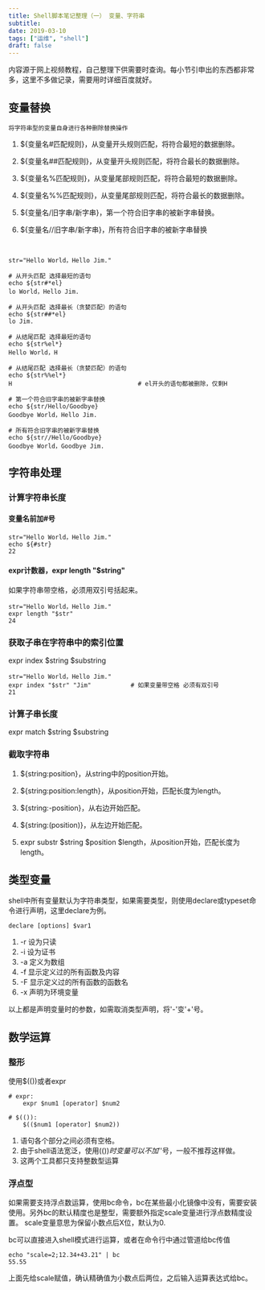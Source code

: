 ```yaml
---
title: Shell脚本笔记整理（一） 变量、字符串
subtitle: 
date: 2019-03-10
tags: ["运维", "shell"]
draft: false
---
```


内容源于网上视频教程，自己整理下供需要时查询。每小节引申出的东西都非常多，这里不多做记录，需要用时详细百度就好。

<!--more-->

## 变量替换
```
将字符串型的变量自身进行各种删除替换操作
```

1. ${变量名#匹配规则}，从变量开头规则匹配，将符合最短的数据删除。

2. ${变量名##匹配规则}，从变量开头规则匹配，将符合最长的数据删除。
    
3. ${变量名%匹配规则}，从变量尾部规则匹配，将符合最短的数据删除。

4. ${变量名%%匹配规则}，从变量尾部规则匹配，将符合最长的数据删除。
    
5. ${变量名/旧字串/新字串}，第一个符合旧字串的被新字串替换。
    
6. ${变量名//旧字串/新字串}，所有符合旧字串的被新字串替换

    

```shell


str="Hello World，Hello Jim."

# 从开头匹配 选择最短的语句
echo ${str#*el}
lo World，Hello Jim.

# 从开头匹配 选择最长（贪婪匹配）的语句
echo ${str##*el}
lo Jim.

# 从结尾匹配 选择最短的语句
echo ${str%el*}
Hello World，H

# 从结尾匹配 选择最长（贪婪匹配）的语句
echo ${str%%el*}
H                                   # el开头的语句都被删除，仅剩H

# 第一个符合旧字串的被新字串替换
echo ${str/Hello/Goodbye}
Goodbye World，Hello Jim.

# 所有符合旧字串的被新字串替换
echo ${str//Hello/Goodbye}
Goodbye World，Goodbye Jim.
```

## 字符串处理

### 计算字符串长度

#### 变量名前加#号

```
str="Hello World，Hello Jim."
echo ${#str}
22
```

#### expr计数器，expr length "$string"

如果字符串带空格，必须用双引号括起来。

```
str="Hello World，Hello Jim."
expr length "$str"
24
```

### 获取子串在字符串中的索引位置

expr index $string $substring

```
str="Hello World，Hello Jim."
expr index "$str" "Jim"           # 如果变量带空格 必须有双引号
21
```

### 计算子串长度

expr match $string $substring

### 截取字符串

1. ${string:position}，从string中的position开始。

2. ${string:position:length}，从position开始，匹配长度为length。

3. ${string:-position}，从右边开始匹配。

4. ${string:(position)}，从左边开始匹配。

5. expr substr $string $position $length，从position开始，匹配长度为length。


## 类型变量

shell中所有变量默认为字符串类型，如果需要类型，则使用declare或typeset命令进行声明，这里declare为例。

```
declare [options] $var1
```

1. -r 设为只读
2. -i 设为证书
3. -a 定义为数组
4. -f 显示定义过的所有函数及内容
5. -F 显示定义过的所有函数的函数名
6. -x 声明为环境变量

以上都是声明变量时的参数，如需取消类型声明，将'-'变'+'号。

## 数学运算
### 整形
使用$(())或者expr

```shell
# expr:
    expr $num1 [operator] $num2

# $(()):
    $(($num1 [operator] $num2))
```

1. 语句各个部分之间必须有空格。
2. 由于shell语法宽泛，使用$(())时变量可以不加'$'号，一般不推荐这样做。
3. 这两个工具都只支持整数型运算

### 浮点型

如果需要支持浮点数运算，使用bc命令，bc在某些最小化镜像中没有，需要安装使用。另外bc的默认精度也是整型，需要额外指定scale变量进行浮点数精度设置。
scale变量意思为保留小数点后X位，默认为0.

bc可以直接进入shell模式进行运算，或者在命令行中通过管道给bc传值

```shell
echo "scale=2;12.34+43.21" | bc
55.55
```

上面先给scale赋值，确认精确值为小数点后两位，之后输入运算表达式给bc。